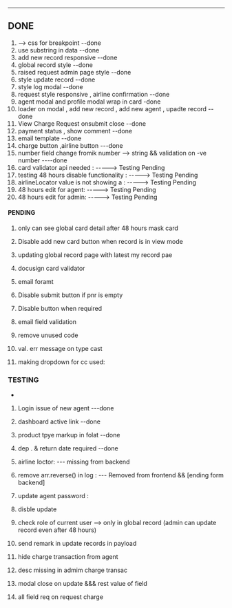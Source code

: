 <!-- https://datastudio.google.com/u/0/reporting/2975876c-76bc-4c5c-9775-74544276471c/page/ElInC -->

---

## DONE

1. --> css for breakpoint --done
2. use substring in data --done
3. add new record responsive --done
4. global record style --done
5. raised request admin page style --done
6. style update record --done
7. style log modal --done
8. request style responsive , airline confirmation --done
9. agent modal and profile modal wrap in card -done
10. loader on modal , add new record , add new agent , upadte record --done
11. View Charge Request onsubmit close --done
12. payment status , show comment --done
13. email template --done
14. charge button ,airline button ---done
15. number field change fromik number --> string && validation on -ve number ----done
16. card validator api needed : -----> Testing Pending
17. testing 48 hours disable functionality : -----> Testing Pending
18. airlineLocator value is not showing a : -----> Testing Pending
19. 48 hours edit for agent: -----> Testing Pending
20. 48 hours edit for admin: -----> Testing Pending

#### PENDING

1. only can see global card detail after 48 hours mask card
2. Disable add new card button when record is in view mode
3. updating global record page with latest my record pae
4. docusign card validator
5. email foramt
6. Disable submit button if pnr is empty
7. Disable button when required
8. email field validation
9. remove unused code
10. val. err message on type cast

11. making dropdown for cc used:

### TESTING

-

1. Login issue of new agent ---done
2. dashboard active link --done
3. product tpye markup in folat --done
4. dep . & return date required --done

5. airline loctor: --- missing from backend
6. remove arr.reverse() in log : --- Removed from frontend && [ending form backend]
7. update agent password :

8. disble update
9. check role of current user --> only in global record (admin can update record even after 48 hours)

10. send remark in update records in payload
11. hide charge transaction from agent
12. desc missing in admim charge transac
13. modal close on update &&& rest value of field
14. all field req on request charge
